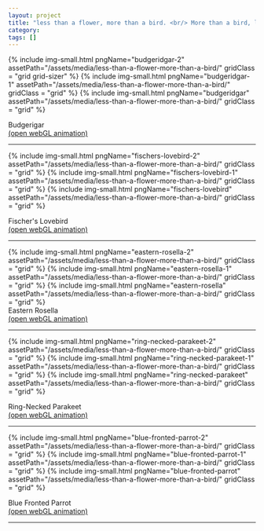 ```yaml
---
layout: project
title: "less than a flower, more than a bird. <br/> More than a bird, less than a flower"
category: 
tags: []
---
```

<div class="content-container">
<div class="index-content">


<div class="grid-gutter"></div>

<div class = "grid l3">
<!-- -->

</div>

{% include img-small.html pngName="budgeridgar-2" assetPath="/assets/media/less-than-a-flower-more-than-a-bird/" gridClass = "grid grid-sizer" %}
{% include img-small.html pngName="budgeridgar-1" assetPath="/assets/media/less-than-a-flower-more-than-a-bird/" gridClass = "grid" %}
{% include img-small.html pngName="budgeridgar" assetPath="/assets/media/less-than-a-flower-more-than-a-bird/" gridClass = "grid" %}
<div class = "grid l3">
Budgerigar<br/>
<a href='/artworks/less-than-a-flower-more-than-a-bird/budgerigar/'>(open webGL animation)</a>
<hr />
</div>

{% include img-small.html pngName="fischers-lovebird-2" assetPath="/assets/media/less-than-a-flower-more-than-a-bird/" gridClass = "grid" %}
{% include img-small.html pngName="fischers-lovebird-1" assetPath="/assets/media/less-than-a-flower-more-than-a-bird/" gridClass = "grid" %}
{% include img-small.html pngName="fischers-lovebird" assetPath="/assets/media/less-than-a-flower-more-than-a-bird/" gridClass = "grid" %}
<div class = "grid l3">
Fischer's Lovebird <br/>
<a href='/artworks/less-than-a-flower-more-than-a-bird/fischers-lovebird/'>(open webGL animation)</a>
<hr />

</div>
{% include img-small.html pngName="eastern-rosella-2" assetPath="/assets/media/less-than-a-flower-more-than-a-bird/" gridClass = "grid" %}
{% include img-small.html pngName="eastern-rosella-1" assetPath="/assets/media/less-than-a-flower-more-than-a-bird/" gridClass = "grid" %}
{% include img-small.html pngName="eastern-rosella" assetPath="/assets/media/less-than-a-flower-more-than-a-bird/" gridClass = "grid" %}
<div class = "grid l3">
Eastern Rosella <br/>
<a href='/artworks/less-than-a-flower-more-than-a-bird/eastern-rosella/'>(open webGL animation)</a>
<hr />
</div>



{% include img-small.html pngName="ring-necked-parakeet-2" assetPath="/assets/media/less-than-a-flower-more-than-a-bird/" gridClass = "grid" %}
{% include img-small.html pngName="ring-necked-parakeet-1" assetPath="/assets/media/less-than-a-flower-more-than-a-bird/" gridClass = "grid" %}
{% include img-small.html pngName="ring-necked-parakeet" assetPath="/assets/media/less-than-a-flower-more-than-a-bird/" gridClass = "grid" %}
<div class = "grid l3">
Ring-Necked Parakeet <br/>
<a href='/artworks/less-than-a-flower-more-than-a-bird/ring-necked-parakeet/'>(open webGL animation)</a>
<hr />
</div>

{% include img-small.html pngName="blue-fronted-parrot-2" assetPath="/assets/media/less-than-a-flower-more-than-a-bird/" gridClass = "grid" %}
{% include img-small.html pngName="blue-fronted-parrot-1" assetPath="/assets/media/less-than-a-flower-more-than-a-bird/" gridClass = "grid" %}
{% include img-small.html pngName="blue-fronted-parrot" assetPath="/assets/media/less-than-a-flower-more-than-a-bird/" gridClass = "grid" %}
<div class = "grid l3">
Blue Fronted Parrot <br/>
<a href='/artworks/less-than-a-flower-more-than-a-bird/blue-fronted-parrot/'>(open webGL animation)</a>
<hr />
</div>

</div>
</div>


